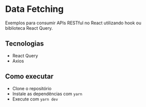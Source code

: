 # Data Fetching

Exemplos para consumir APIs RESTful no React utilizando hook ou biblioteca React Query.

## Tecnologias

- React Query
- Axios

## Como executar

- Clone o repositório
- Instale as dependências com `yarn`
- Execute com `yarn dev`

